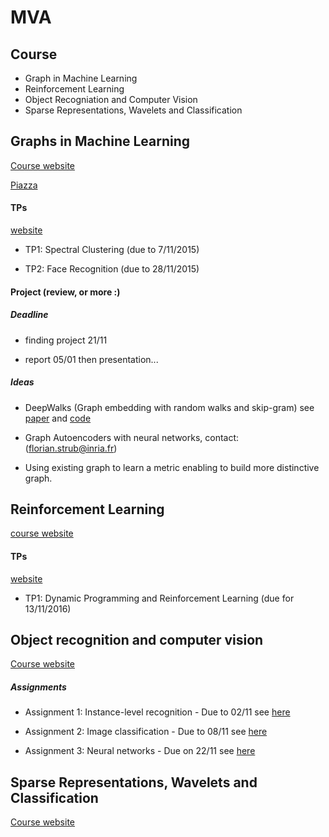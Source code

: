 # MVA

## Course

- Graph in Machine Learning
- Reinforcement Learning
- Object Recogniation and Computer Vision
- Sparse Representations, Wavelets and Classification


## Graphs in Machine Learning

[Course website](http://researchers.lille.inria.fr/~valko/hp/mva-ml-graphs.php)

[Piazza](https://piazza.com/ens-cachan.fr/fall2016/mvagraphsml)

#### TPs
[website](http://researchers.lille.inria.fr/~calandri/teaching.html)

- TP1: Spectral Clustering (due to 7/11/2015)

- TP2: Face Recognition (due to 28/11/2015)


#### Project (review, or more :) 

##### Deadline 

- finding project 21/11

- report 05/01 then presentation...

##### Ideas

- DeepWalks (Graph embedding with random walks and skip-gram)
see [paper](https://arxiv.org/pdf/1403.6652v2.pdf) and [code](https://github.com/phanein/deepwalk)

- Graph Autoencoders with neural networks, contact: (florian.strub@inria.fr)

- Using existing graph to learn a metric enabling to build more distinctive graph.

## Reinforcement Learning

[course website](http://researchers.lille.inria.fr/~lazaric/Webpage/Teaching.html)

#### TPs
[website](http://chercheurs.lille.inria.fr/ekaufman/teaching.html)

- TP1: Dynamic Programming and Reinforcement Learning (due for 13/11/2016)


## Object recognition and computer vision

[Course website](http://www.di.ens.fr/willow/teaching/recvis16/)

##### Assignments

- Assignment 1: Instance-level recognition - Due to 02/11
	see [here](http://www.di.ens.fr/willow/teaching/recvis16/assignment1/)

- Assignment 2: Image classification - Due to 08/11
	see [here](http://www.di.ens.fr/willow/teaching/recvis16/assignment2/)

- Assignment 3: Neural networks - Due on 22/11
	see [here](http://www.di.ens.fr/willow/teaching/recvis16/assignment3/)


## Sparse Representations, Wavelets and Classification

[Course website](http://www.di.ens.fr/~mallat/coursMVA2016.html)